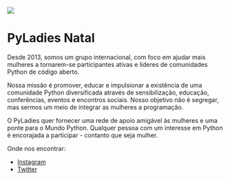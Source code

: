 ![](https://i.imgur.com/fehgT1v.png)

# PyLadies Natal

Desde 2013, somos um grupo internacional, com foco em ajudar mais mulheres a tornarem-se participantes ativas e líderes de comunidades Python de código aberto. 

Nossa missão é promover, educar e impulsionar a existência de uma comunidade Python diversificada através de sensibilização, educação, conferências, eventos e encontros sociais. Nosso objetivo não é segregar, mas sermos um meio de integrar as mulheres a programação.

O PyLadies quer fornecer uma rede de apoio amigável às mulheres e uma ponte para o Mundo Python. Qualquer pessoa com um interesse em Python é encorajada a participar - contanto que seja mulher.

Onde nos encontrar: 

 - [Instagram](https://www.instagram.com/pyladiesnatal/)
 - [Twitter](https://twitter.com/pyladiesnatal)

